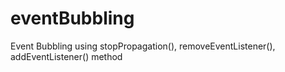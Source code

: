 # eventBubbling
Event Bubbling using stopPropagation(), removeEventListener(), addEventListener() method
